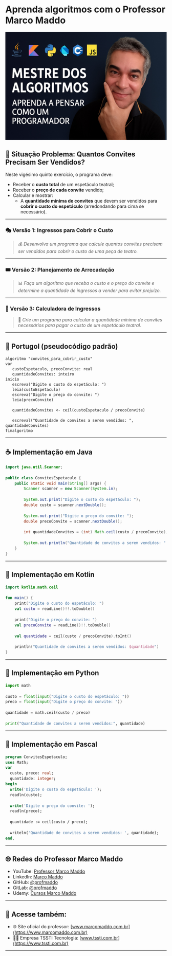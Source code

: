 # Aprenda algoritmos com o Professor Marco Maddo
![Mestre dos Algoritmos](https://raw.githubusercontent.com/profmaddo/algoritmos-resolvidos-java-kotlin-python-pascal/main/images/mestre-dos-algoritmos-02.jpeg)
## 🧠 Situação Problema: Quantos Convites Precisam Ser Vendidos?

Neste vigésimo quinto exercício, o programa deve:

- Receber o **custo total** de um espetáculo teatral;
- Receber o **preço de cada convite** vendido;
- Calcular e mostrar:
  - A **quantidade mínima de convites** que devem ser vendidos para **cobrir o custo do espetáculo** (arredondando para cima se necessário).

---

### 🎭 Versão 1: Ingressos para Cobrir o Custo
> 💰 *Desenvolva um programa que calcule quantos convites precisam ser vendidos para cobrir o custo de uma peça de teatro.*

---

### 🎟️ Versão 2: Planejamento de Arrecadação
> 📊 *Faça um algoritmo que receba o custo e o preço do convite e determine a quantidade de ingressos a vender para evitar prejuízo.*

---

### 🧮 Versão 3: Calculadora de Ingressos
> 🎫 *Crie um programa para calcular a quantidade mínima de convites necessários para pagar o custo de um espetáculo teatral.*

---

## 💬 Portugol (pseudocódigo padrão)

```portugol
algoritmo "convites_para_cobrir_custo"
var
   custoEspetaculo, precoConvite: real
   quantidadeConvites: inteiro
inicio
   escreva("Digite o custo do espetáculo: ")
   leia(custoEspetaculo)
   escreva("Digite o preço do convite: ")
   leia(precoConvite)

   quantidadeConvites <- ceil(custoEspetaculo / precoConvite)

   escreval("Quantidade de convites a serem vendidos: ", quantidadeConvites)
fimalgoritmo
```

---

## ☕ Implementação em Java

```java
import java.util.Scanner;

public class ConvitesEspetaculo {
    public static void main(String[] args) {
        Scanner scanner = new Scanner(System.in);

        System.out.print("Digite o custo do espetáculo: ");
        double custo = scanner.nextDouble();

        System.out.print("Digite o preço do convite: ");
        double precoConvite = scanner.nextDouble();

        int quantidadeConvites = (int) Math.ceil(custo / precoConvite);

        System.out.println("Quantidade de convites a serem vendidos: " + quantidadeConvites);
    }
}
```

---

## 💙 Implementação em Kotlin

```kotlin
import kotlin.math.ceil

fun main() {
    print("Digite o custo do espetáculo: ")
    val custo = readLine()!!.toDouble()

    print("Digite o preço do convite: ")
    val precoConvite = readLine()!!.toDouble()

    val quantidade = ceil(custo / precoConvite).toInt()

    println("Quantidade de convites a serem vendidos: $quantidade")
}
```

---

## 🐍 Implementação em Python

```python
import math

custo = float(input("Digite o custo do espetáculo: "))
preco = float(input("Digite o preço do convite: "))

quantidade = math.ceil(custo / preco)

print("Quantidade de convites a serem vendidos:", quantidade)
```

---

## 🧙 Implementação em Pascal

```pascal
program ConvitesEspetaculo;
uses Math;
var
  custo, preco: real;
  quantidade: integer;
begin
  write('Digite o custo do espetáculo: ');
  readln(custo);

  write('Digite o preço do convite: ');
  readln(preco);

  quantidade := ceil(custo / preco);

  writeln('Quantidade de convites a serem vendidos: ', quantidade);
end.
```

---

## 🌐 Redes do Professor Marco Maddo

- YouTube: [Professor Marco Maddo](https://www.youtube.com/@ProfessorMarcoMaddo)
- LinkedIn: [Marco Maddo](https://www.linkedin.com/in/marcomaddo/)
- GitHub: [@profmaddo](https://github.com/profmaddo)
- GitLab: [@profmaddo](https://gitlab.com/profmaddo)
- Udemy: [Cursos Marco Maddo](https://www.udemy.com/user/marcomaddo/)

---

## 🚀 Acesse também:

- 🌐 Site oficial do professor: [www.marcomaddo.com.br](https://www.marcomaddo.com.br)
- 🧑‍💼 Empresa TSSTI Tecnologia: [www.tssti.com.br](https://www.tssti.com.br)

---
